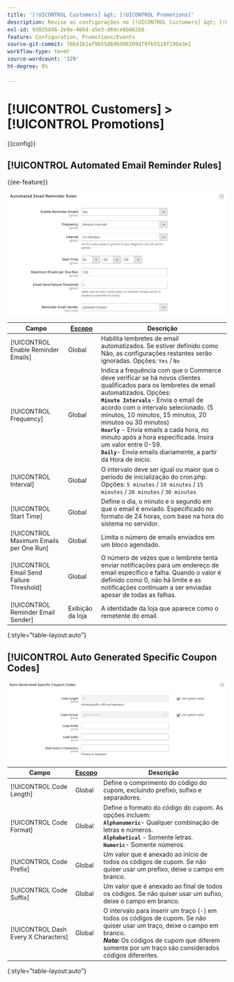 ```yaml
---
title: '[!UICONTROL Customers] &gt; [!UICONTROL Promotions]'
description: Revise as configurações no [!UICONTROL Customers] &gt; [!UICONTROL Promotions] página do Administrador do Commerce.
exl-id: 93035d46-2e9e-466d-a5e3-d69ce6b662b8
feature: Configuration, Promotions/Events
source-git-commit: 76bd1b1af9b55d69bd98209d70fb5518f190a3e1
workflow-type: tm+mt
source-wordcount: '329'
ht-degree: 0%

---
```


# [!UICONTROL Customers] > [!UICONTROL Promotions]

{{config}}

## [!UICONTROL Automated Email Reminder Rules]

{{ee-feature}}

![Regras de lembrete de email automatizado](./assets/promotions-automated-email-reminder-rules.png)<!-- zoom -->

<!-- [Automated Email Reminder Rules](https://docs.magento.com/user-guide/marketing/email-reminder-rules-configure.html) -->

| Campo | [Escopo](../../getting-started/websites-stores-views.md#scope-settings) | Descrição |
|--- |--- |--- |
| [!UICONTROL Enable Reminder Emails] | Global | Habilita lembretes de email automatizados. Se estiver definido como Não, as configurações restantes serão ignoradas. Opções: `Yes` / `No` |
| [!UICONTROL Frequency] | Global | Indica a frequência com que o Commerce deve verificar se há novos clientes qualificados para os lembretes de email automatizados. Opções: <br/>**`Minute Intervals`**- Envia o email de acordo com o intervalo selecionado. (5 minutos, 10 minutos, 15 minutos, 20 minutos ou 30 minutos)<br/>**`Hourly`** - Envia emails a cada hora, no minuto após a hora especificada. Insira um valor entre 0-59. <br/>**`Daily`**- Envia emails diariamente, a partir da Hora de início. |
| [!UICONTROL Interval] | Global | O intervalo deve ser igual ou maior que o período de inicialização do cron.php. Opções: `5 minutes` / `10 minutes` / `15 minutes` / `20 minutes` / `30 minutes` |
| [!UICONTROL Start Time] | Global | Define o dia, o minuto e o segundo em que o email é enviado. Especificado no formato de 24 horas, com base na hora do sistema no servidor. |
| [!UICONTROL Maximum Emails per One Run] | Global | Limita o número de emails enviados em um bloco agendado. |
| [!UICONTROL Email Send Failure Threshold] | Global | O número de vezes que o lembrete tenta enviar notificações para um endereço de email específico e falha. Quando o valor é definido como 0, não há limite e as notificações continuam a ser enviadas apesar de todas as falhas. |
| [!UICONTROL Reminder Email Sender] | Exibição da loja | A identidade da loja que aparece como o remetente do email. |

{:style=&quot;table-layout:auto&quot;}

## [!UICONTROL Auto Generated Specific Coupon Codes]

![Códigos de cupom específicos gerados automaticamente](./assets/promotions-auto-generated-specific-coupon-codes.png)<!-- zoom -->

<!-- [Auto Generated Specific Coupon Codes](https://docs.magento.com/user-guide/marketing/price-rules-cart-coupon-code-configure.md  -->

| Campo | [Escopo](../../getting-started/websites-stores-views.md#scope-settings) | Descrição |
|--- |--- |--- |
| [!UICONTROL Code Length] | Global | Define o comprimento do código do cupom, excluindo prefixo, sufixo e separadores. |
| [!UICONTROL Code Format] | Global | Define o formato do código do cupom. As opções incluem: <br/>**`Alphanumeric`**- Qualquer combinação de letras e números.<br/>**`Alphabetical`** - Somente letras. <br/>**`Numeric`**- Somente números. |
| [!UICONTROL Code Prefix] | Global | Um valor que é anexado ao início de todos os códigos de cupom. Se não quiser usar um prefixo, deixe o campo em branco. |
| [!UICONTROL Code Suffix] | Global | Um valor que é anexado ao final de todos os códigos. Se não quiser usar um sufixo, deixe o campo em branco. |
| [!UICONTROL Dash Every X Characters] | Global | O intervalo para inserir um traço (-) em todos os códigos de cupom. Se não quiser usar um traço, deixe o campo em branco. <br/>_**Nota:**_ Os códigos de cupom que diferem somente por um traço são considerados códigos diferentes. |

{:style=&quot;table-layout:auto&quot;}
